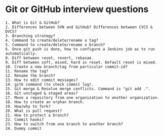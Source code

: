 # Git or GitHub interview questions

    1. What is Git & GitHub?
    2. Differences between SVN and GitHub? Differences between CVCS & DVCS?
    3. Branching strategy?
    4. Command to create/delete/rename a tag?
    5. Command to create/delete/rename a branch?
    6. Once git push is done, how to configure a Jenkins job as to run automatically.
    8. Diff between reset, revert, rebasae.
    9. Diff between soft, mixed, hard in reset. Default reset is mixed.
    10. Create a new branch/tag from particular commit-id?
    11. Rename the tag?
    12. Rename the branch?
    13. How to edit commit messages?
    14. gitk command (to check commit log).
    15. Git merge & Resolve merge conflicts. Command is "git add .".
    16. Git unstaged & staged areas?
    17. Move a repository from one organization to another organization.
    18. How to create an orphan branch.
    19. How/why to fork?
    20. What is pull request?
    21. How to protect a branch?
    22. Commit hooks?
    23. How to switch from one branch to another branch?
    24. Dummy commit
